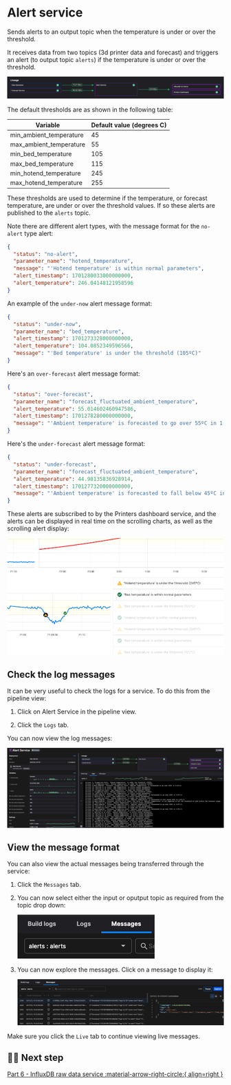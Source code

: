 # Alert service

Sends alerts to an output topic when the temperature is under or over the threshold.

It receives data from two topics (3d printer data and forecast) and triggers an alert (to output topic `alerts`) if the temperature is under or over the threshold.

![pipline section](./images/alert-pipeline-segment.png)

The default thresholds are as shown in the following table:

| Variable | Default value (degrees C)|
|----|----|
| min_ambient_temperature | 45|
| max_ambient_temperature | 55 |
| min_bed_temperature | 105 |
| max_bed_temperature | 115 |
| min_hotend_temperature | 245 |
| max_hotend_temperature | 255 |

These thresholds are used to determine if the temperature, or forecast temperature, are under or over the threshold values. If so these alerts are published to the `alerts` topic.

Note there are different alert types, with the message format for the `no-alert` type alert:

``` json
{
  "status": "no-alert",
  "parameter_name": "hotend_temperature",
  "message": "'Hotend temperature' is within normal parameters",
  "alert_timestamp": 1701280033000000000,
  "alert_temperature": 246.04148121958596
}
```

An example of the `under-now` alert message format:

``` json
{
  "status": "under-now",
  "parameter_name": "bed_temperature",
  "alert_timestamp": 1701273328000000000,
  "alert_temperature": 104.0852349596566,
  "message": "'Bed temperature' is under the threshold (105ºC)"
}
```

Here's an `over-forecast` alert message format:

``` json
{
  "status": "over-forecast",
  "parameter_name": "forecast_fluctuated_ambient_temperature",
  "alert_temperature": 55.014602460947586,
  "alert_timestamp": 1701278280000000000,
  "message": "'Ambient temperature' is forecasted to go over 55ºC in 1:36:29."
}
```

Here's the `under-forecast` alert message format:

``` json
{
  "status": "under-forecast",
  "parameter_name": "forecast_fluctuated_ambient_temperature",
  "alert_temperature": 44.98135836928914,
  "alert_timestamp": 1701277320000000000,
  "message": "'Ambient temperature' is forecasted to fall below 45ºC in 1:20:28."
}
```

These alerts are subscribed to by the Printers dashboard service, and the alerts can be displayed in real time on the scrolling charts, as well as the scrolling alert display:

![Alerts](./images/alerts-display.png)

## Check the log messages

It can be very useful to check the logs for a service. To do this from the pipeline view:

1. Click on Alert Service in the pipeline view.

2. Click the `Logs` tab.

You can now view the log messages:

![Log messages](./images/alert-service-logging.png)

## View the message format

You can also view the actual messages being transferred through the service:

1. Click the `Messages` tab.

2. You can now select either the input or oputput topic as required from the topic drop down:

    ![Topic drop down](./images/messages-topic-dropdown.png)

3. You can now explore the messages. Click on a message to display it:

    ![Message format](./images/message-format.png)

  Make sure you click the `Live` tab to continue viewing live messages.

## 🏃‍♀️ Next step

[Part 6 - InfluxDB raw data service :material-arrow-right-circle:{ align=right }](./influxdb-raw-data.md)
